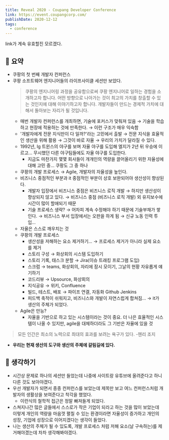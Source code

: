 ```yaml
---
title: Reveal 2020 - Coupang Developer Conference
link: https://event.coupangcorp.com/
publishDate: 2020-12-12
tags: 
  - conference
---
```

link가 계속 유효할진 모르겠다.  
## 📝 요약 
- 쿠팡의 첫 번째 개발자 컨퍼런스 
- 쿠팡 소프트웨어 엔지니어들의 라이프사이클 세션만 보았다.  
  > 쿠팡의 엔지니어링 과정을 공유함으로써 쿠팡 엔지니어로 일하는 경험을 소개하고자 합니다. 어떤 방향으로 나아가는 것이 최고의 가치를 창출할 수 있는 것인지에 대해 이야기하고자 합니다. 개발자들이 만드는 경제적 가치에 대해서 돌아보는 자리가 될 것입니다.  
  - 매번 개발자 컨퍼런스를 개최하면, 기술에 포커스가 맞춰져 있음 → 기술을 학습하고 현장에 적용하는 것에 만족한다. → 이런 구조가 매우 익숙함  
  - '개발자에게 전문 지식만이 다 일까?'라는 고민에서 출발 → 전문 지식을 효율적인 생산을 위해 활용 → 그것이 바로 자율 → 우리의 가치가 달라질 수 있다.  
  - 1992년, lg 트윈스의 야구를 보며 자율 야구를 도입해 엘지가 2년 뒤 우승에 이르고... 무시했던 다른 야구팀들에도 자율 야구를 도입한다.  
    - 지금도 마찬가지 몇몇 회사들이 개개인의 역량을 끌어올리기 위한 자율성에 대해 고민 중... 쿠팡도 그 중 하나 
  - 쿠팡의 개발 프로세스 → Agile, 개발자의 자율성을 높인다.  
  - 비즈니스 중점적인 부분과 it 중점적인 부분이 상호 보완되어야 생산성이 향상된다.  
    - 개발자 입장에서 비즈니스 중점은 비즈니스 로직 개발 → 하지만 생산성이 향상되지 않고 있다. → 비즈니스 중점 (비즈니스 로직 개발) 외 유지보수에 시간이 많이 할애되기 때문   
    - 기술 프로세스 생략? → 어차피 계속 수정해야 하기 때문에 기술부채가 쌓인다. → 비즈니스 부서 입장에서는 오판을 하게 됨 → 신규 노동 인력 투입... 
  - 자율은 스스로 깨우치는 것 
  - 쿠팡의 개발 프로세스 
    - 생산성을 저해하는 요소 제거하기... →  프로세스 제거가 아니라 실제 요소를 제거 
    - 스토리 구성 → 화상회의 시스템 도입하기 
    - 스토리 기록, 태스크 분할 → Jira(이슈 트래킹 프로그램 도입) 
    - 스크럼 → teams, 화상회의, 자리에 잠시 모이기, 그날의 현황 자유롭게 얘기하기
    - 코드리뷰 → Upsource, 화상회의 
    - 지식공유 → 위키, Confluence 
    - 빌드, 테스트, 배포 → 파이프 연결, 자동화 Github Jenkins 
    - 피드백 축적이 쉬워지고, 비즈니스와 개발이 자연스럽게 합쳐짐... → it가 생산의 주체가 되었다.  
  - Agile은 만능?
    - 자율을 기반으로 하고 있는 시스템이라는 것이 중요. 더 나은 효율적인 시스템이 나올 수 있지만, agile을 대체하더라도 그 기반은 자율에 있을 것 

> 모든 인간은 최소의 노력으로 최대의 효과를 보려는 욕구가 있다. -헨리 조지 

- **우리는 현재 생산의 도구와 생산의 주체에 갈림길에 있다.**  


## 🤔 생각하기  
- 시간상 문제로 하나의 세션만 들었는데 나중에 사이트랑 유튜브에 올려준다고 하니 다른 것도 보아야겠다.  
- 우선 개발자가 되면서 종종 컨퍼런스를 보았는데 제목만 보고 여느 컨퍼런스처럼 개발자의 생활상을 보여준다고 착각을 했었다.  
  - 이런식의 철학적 접근은 정말 빠져들게 되었다.  
- 스쳐지나간 많은 글들에서 스스로가 작은 기업이 되라고 하는 것을 많이 보았는데 이렇게 개인의 역량을 마음껏 펼칠 수 있는 환경이라면 자율성이 증가하고 개인의 성장, 기업에 성장으로 이어지겠다는 생각이 들었다.  
- 나는 생산의 주체가 될 수 있도록, 개발 프로세스 처럼 저해 요소(날 구속하는)를 제거해야겠는데 차차 생각해봐야겠다.  